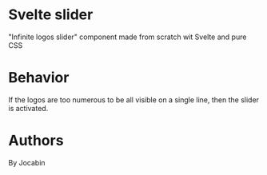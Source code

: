 # Svelte slider
"Infinite logos slider" component made from scratch wit Svelte and pure CSS

# Behavior
If the logos are too numerous to be all visible on a single line, then the slider is activated.

# Authors
By Jocabin